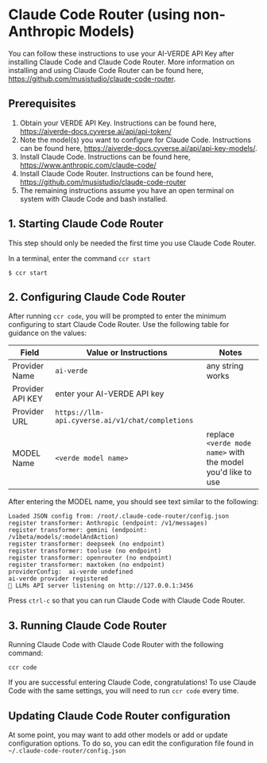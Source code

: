 # Claude Code Router (using non-Anthropic Models)
You can follow these instructions to use your AI-VERDE API Key after installing Claude Code and Claude Code Router. More information on installing and using Claude Code Router can be found here, https://github.com/musistudio/claude-code-router.

## Prerequisites
1. Obtain your VERDE API Key. Instructions can be found here, https://aiverde-docs.cyverse.ai/api/api-token/
2. Note the model(s) you want to configure for Claude Code. Instructions can be found here, https://aiverde-docs.cyverse.ai/api/api-key-models/.
3. Install Claude Code. Instructions can be found here, https://www.anthropic.com/claude-code/
4. Install Claude Code Router. Instructions can be found here, https://github.com/musistudio/claude-code-router
5. The remaining instructions assume you have an open terminal on system with Claude Code and bash installed.

## 1. Starting Claude Code Router
This step should only be needed the first time you use Claude Code Router.

In a terminal, enter the command `ccr start`
```
$ ccr start
```

## 2. Configuring Claude Code Router
After running `ccr code`, you will be prompted to enter the minimum configuring to start Claude Code Router. Use the following table for guidance on the values:

| Field | Value or Instructions | Notes |
| ------| --------------------- | ----- |
| Provider Name | `ai-verde` | any string works |
| Provider API KEY | enter your AI-VERDE API key | |
| Provider URL | `https://llm-api.cyverse.ai/v1/chat/completions` | |
| MODEL Name | `<verde model name>` | replace `<verde mode name>` with the model you'd like to use |

After entering the MODEL name, you should see text similar to the following:
```
Loaded JSON config from: /root/.claude-code-router/config.json
register transformer: Anthropic (endpoint: /v1/messages)
register transformer: gemini (endpoint: /v1beta/models/:modelAndAction)
register transformer: deepseek (no endpoint)
register transformer: tooluse (no endpoint)
register transformer: openrouter (no endpoint)
register transformer: maxtoken (no endpoint)
providerConfig:  ai-verde undefined
ai-verde provider registered
🚀 LLMs API server listening on http://127.0.0.1:3456
```
Press `ctrl-c` so that you can run Claude Code with Claude Code Router.

## 3. Running Claude Code Router
Running Claude Code with Claude Code Router with the following command:

```
ccr code
```

If you are successful entering Claude Code, congratulations! To use Claude Code with the same settings, you will need to run `ccr code` every time.

## Updating Claude Code Router configuration
At some point, you may want to add other models or add or update configuration options. To do so, you can edit the configuration file found in `~/.claude-code-router/config.json`
